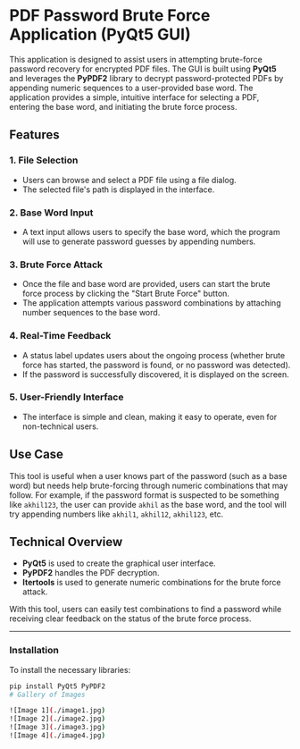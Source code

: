 # PDF Password Brute Force Application (PyQt5 GUI)

This application is designed to assist users in attempting brute-force password recovery for encrypted PDF files. The GUI is built using **PyQt5** and leverages the **PyPDF2** library to decrypt password-protected PDFs by appending numeric sequences to a user-provided base word. The application provides a simple, intuitive interface for selecting a PDF, entering the base word, and initiating the brute force process.

## Features

### 1. File Selection
- Users can browse and select a PDF file using a file dialog.
- The selected file's path is displayed in the interface.

### 2. Base Word Input
- A text input allows users to specify the base word, which the program will use to generate password guesses by appending numbers.

### 3. Brute Force Attack
- Once the file and base word are provided, users can start the brute force process by clicking the "Start Brute Force" button.
- The application attempts various password combinations by attaching number sequences to the base word.

### 4. Real-Time Feedback
- A status label updates users about the ongoing process (whether brute force has started, the password is found, or no password was detected).
- If the password is successfully discovered, it is displayed on the screen.

### 5. User-Friendly Interface
- The interface is simple and clean, making it easy to operate, even for non-technical users.

## Use Case

This tool is useful when a user knows part of the password (such as a base word) but needs help brute-forcing through numeric combinations that may follow. For example, if the password format is suspected to be something like `akhil123`, the user can provide `akhil` as the base word, and the tool will try appending numbers like `akhil1`, `akhil12`, `akhil123`, etc.

## Technical Overview

- **PyQt5** is used to create the graphical user interface.
- **PyPDF2** handles the PDF decryption.
- **Itertools** is used to generate numeric combinations for the brute force attack.

With this tool, users can easily test combinations to find a password while receiving clear feedback on the status of the brute force process.

---

### Installation

To install the necessary libraries:

```bash
pip install PyQt5 PyPDF2
# Gallery of Images

![Image 1](./image1.jpg)
![Image 2](./image2.jpg)
![Image 3](./image3.jpg)
![Image 4](./image4.jpg)

